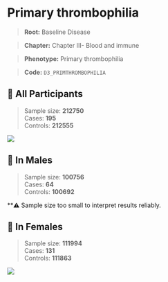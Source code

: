 # Primary thrombophilia

> **Root:** Baseline Disease  

> **Chapter:** Chapter III- Blood and immune  

> **Phenotype:** Primary thrombophilia  

> **Code:** `D3_PRIMTHROMBOPHILIA`

## 🧪 All Participants  
> Sample size: **212750**  
> Cases: **195**  
> Controls: **212555**
<img src="/Disease/Figures/ALL/Incidence/D3_PRIMTHROMBOPHILIA.png"/>
<CsvTable src="/Disease_Data/ALL/Incidence/COX_D3_PRIMTHROMBOPHILIA.csv" label="🔍 View full results" />

## 👨 In Males  
> Sample size: **100756**  
> Cases: **64**  
> Controls: **100692**

**⚠️ Sample size too small to interpret results reliably.


## 👩 In Females  
> Sample size: **111994**  
> Cases: **131**  
> Controls: **111863**
<img src="/Disease/Figures/Female/Incidence/D3_PRIMTHROMBOPHILIA.png"/>
<CsvTable src="/Disease_Data/Female/Incidence/COX_D3_PRIMTHROMBOPHILIA.csv" label="🔍 View full results" />
